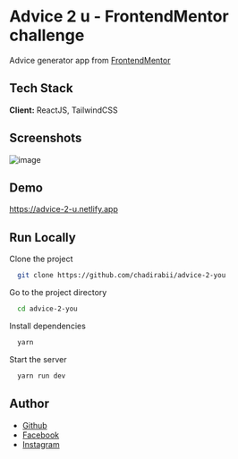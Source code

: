 # Advice 2 u - FrontendMentor challenge

Advice generator app from [FrontendMentor](https://www.frontendmentor.io/challenges/advice-generator-app-QdUG-13db)
## Tech Stack

**Client:** ReactJS, TailwindCSS


## Screenshots
![image](https://user-images.githubusercontent.com/110679720/205501930-fbcf6802-d2cb-422a-b6f0-dd2e5f2207cd.png)

## Demo

https://advice-2-u.netlify.app

## Run Locally

Clone the project

```bash
  git clone https://github.com/chadirabii/advice-2-you
```

Go to the project directory

```bash
  cd advice-2-you
```

Install dependencies

```bash
  yarn
```

Start the server

```bash
  yarn run dev
```

  ## Author
- [Github](https://github.com/chadirabii)
- [Facebook](https://www.facebook.com/chadi.rabii.3)
- [Instagram](https://www.instagram.com/chadi_rb/)

